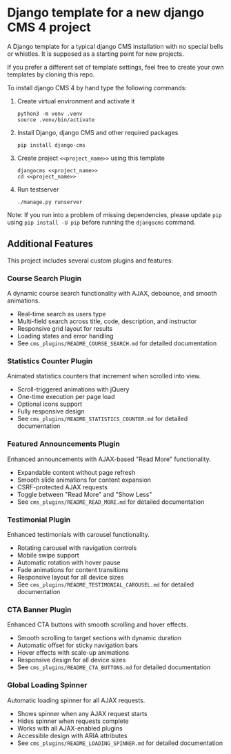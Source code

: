 # Django template for a new django CMS 4 project

A Django template for a typical django CMS installation with no 
special bells or whistles. It is supposed as a starting point 
for new projects.

If you prefer a different set of template settings, feel free to 
create your own templates by cloning this repo.

To install django CMS 4 by hand type the following commands:

1. Create virtual environment and activate it
   ```
   python3 -m venv .venv
   source .venv/bin/activate
   ```
2. Install Django, django CMS and other required packages
   ```
   pip install django-cms
   ```
3. Create project `<<project_name>>` using this template
   ```
   djangocms <<project_name>>
   cd <<project_name>>
   ```
4. Run testserver
   ```
   ./manage.py runserver
   ```

Note: If you run into a problem of missing dependencies, please
update `pip` using `pip install -U pip` before running the 
`djangocms` command.

## Additional Features

This project includes several custom plugins and features:

### Course Search Plugin
A dynamic course search functionality with AJAX, debounce, and smooth animations.
- Real-time search as users type
- Multi-field search across title, code, description, and instructor
- Responsive grid layout for results
- Loading states and error handling
- See `cms_plugins/README_COURSE_SEARCH.md` for detailed documentation

### Statistics Counter Plugin
Animated statistics counters that increment when scrolled into view.
- Scroll-triggered animations with jQuery
- One-time execution per page load
- Optional icons support
- Fully responsive design
- See `cms_plugins/README_STATISTICS_COUNTER.md` for detailed documentation

### Featured Announcements Plugin
Enhanced announcements with AJAX-based "Read More" functionality.
- Expandable content without page refresh
- Smooth slide animations for content expansion
- CSRF-protected AJAX requests
- Toggle between "Read More" and "Show Less"
- See `cms_plugins/README_READ_MORE.md` for detailed documentation

### Testimonial Plugin
Enhanced testimonials with carousel functionality.
- Rotating carousel with navigation controls
- Mobile swipe support
- Automatic rotation with hover pause
- Fade animations for content transitions
- Responsive layout for all device sizes
- See `cms_plugins/README_TESTIMONIAL_CAROUSEL.md` for detailed documentation

### CTA Banner Plugin
Enhanced CTA buttons with smooth scrolling and hover effects.
- Smooth scrolling to target sections with dynamic duration
- Automatic offset for sticky navigation bars
- Hover effects with scale-up animations
- Responsive design for all device sizes
- See `cms_plugins/README_CTA_BUTTONS.md` for detailed documentation

### Global Loading Spinner
Automatic loading spinner for all AJAX requests.
- Shows spinner when any AJAX request starts
- Hides spinner when requests complete
- Works with all AJAX-enabled plugins
- Accessible design with ARIA attributes
- See `cms_plugins/README_LOADING_SPINNER.md` for detailed documentation